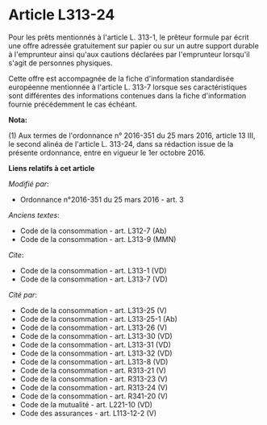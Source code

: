 # Article L313-24

Pour les prêts mentionnés à l'article L. 313-1, le prêteur formule par écrit une offre adressée gratuitement sur papier ou
sur un autre support durable à l'emprunteur ainsi qu'aux cautions déclarées par l'emprunteur lorsqu'il s'agit de personnes
physiques. 

Cette offre est accompagnée de la fiche d'information standardisée européenne mentionnée à l'article L. 313-7 lorsque ses
caractéristiques sont différentes des informations contenues dans la fiche d'information fournie précédemment le cas échéant.

**Nota:**

(1) Aux termes de l'ordonnance n° 2016-351 du 25 mars 2016, article  13 III, le second alinéa de l'article L. 313-24, dans sa
rédaction issue  de la présente ordonnance, entre en vigueur le 1er octobre 2016.

**Liens relatifs à cet article**

_Modifié par_:

  - Ordonnance n°2016-351 du 25 mars 2016 - art. 3

_Anciens textes_:

  - Code de la consommation - art. L312-7 (Ab)
  - Code de la consommation - art. L313-9 (MMN)

_Cite_:

  - Code de la consommation - art. L313-1 (VD)
  - Code de la consommation - art. L313-7 (VD)

_Cité par_:

  - Code de la consommation - art. L313-25 (V)
  - Code de la consommation - art. L313-25-1 (Ab)
  - Code de la consommation - art. L313-26 (V)
  - Code de la consommation - art. L313-30 (VD)
  - Code de la consommation - art. L313-31 (VD)
  - Code de la consommation - art. L313-32 (VD)
  - Code de la consommation - art. L313-8 (VD)
  - Code de la consommation - art. R313-21 (V)
  - Code de la consommation - art. R313-23 (V)
  - Code de la consommation - art. R313-24 (V)
  - Code de la consommation - art. R341-20 (V)
  - Code de la mutualité - art. L221-10 (VD)
  - Code des assurances - art. L113-12-2 (V)
